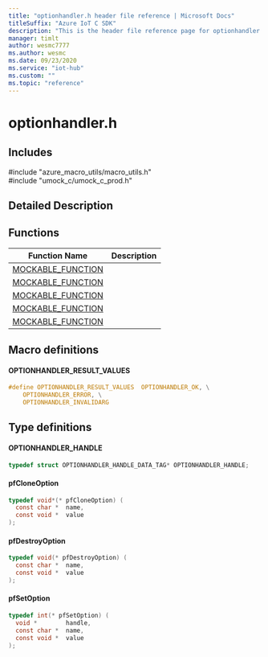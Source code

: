 ```yaml
---                             
title: "optionhandler.h header file reference | Microsoft Docs" 
titleSuffix: "Azure IoT C SDK"            
description: "This is the header file reference page for optionhandler.h in the Azure IoT C SDK. This SDK is used with Azure IoT Hub and Azure IoT Hub Device Provisioning Service"            
manager: timlt                 
author: wesmc7777              
ms.author: wesmc               
ms.date: 09/23/2020                    
ms.service: "iot-hub"             
ms.custom: ""                
ms.topic: "reference"        
---                            
```


# optionhandler.h 

## Includes

\#include "azure_macro_utils/macro_utils.h"  
\#include "umock_c/umock_c_prod.h"  

## Detailed Description

## Functions

Function Name                  | Description                                
--------------------------------|---------------------------------------------
[MOCKABLE_FUNCTION](./optionhandler-h/mockable-function.md)            | 
[MOCKABLE_FUNCTION](./optionhandler-h/mockable-function.md)            | 
[MOCKABLE_FUNCTION](./optionhandler-h/mockable-function.md)            | 
[MOCKABLE_FUNCTION](./optionhandler-h/mockable-function.md)            | 
[MOCKABLE_FUNCTION](./optionhandler-h/mockable-function.md)            | 

## Macro definitions

#### OPTIONHANDLER_RESULT_VALUES

```C
#define OPTIONHANDLER_RESULT_VALUES  OPTIONHANDLER_OK, \
    OPTIONHANDLER_ERROR, \
    OPTIONHANDLER_INVALIDARG 
```

## Type definitions

#### OPTIONHANDLER_HANDLE

```C
typedef struct OPTIONHANDLER_HANDLE_DATA_TAG* OPTIONHANDLER_HANDLE;
```

#### pfCloneOption

```C
typedef void*(* pfCloneOption) (
  const char *  name,
  const void *  value
);
```

#### pfDestroyOption

```C
typedef void(* pfDestroyOption) (
  const char *  name,
  const void *  value
);
```

#### pfSetOption

```C
typedef int(* pfSetOption) (
  void *        handle,
  const char *  name,
  const void *  value
);
```

